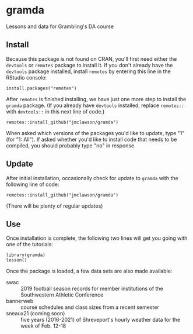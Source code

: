 # gramda

Lessons and data for Grambling's DA course

## Install
Because this package is not found on CRAN, you'll first need either the `devtools` or `remotes` package to install it. If you don't already have the `devtools` package installed, install `remotes` by entering this line in the RStudio console:

```{r}
install.packages("remotes")
```

After `remotes` is finished installing, we have just one more step to install the `gramda` package. (If you already have `devtools` installed, replace `remotes::` with `devtools::` in this next line of code.) 

```{r}
remotes::install_github("jmclawson/gramda")
```

When asked which versions of the packages you'd like to update, type "1" (for "1: All"). If asked whether you'd like to install code that needs to be compiled, you should probably type "no" in response.

## Update

After initial installation, occasionally check for update to `gramda` with the following line of code:

```{r}
remotes::install_github("jmclawson/gramda")
```

(There will be plenty of regular updates)


## Use
Once installation is complete, the following two lines will get you going with one of the tutorials:

```{r}
library(gramda)
lesson()
```

Once the package is loaded, a few data sets are also made available:

<dl>
<dt>swac</dt>
<dd>2019 football season records for member institutions of the Southwestern Athletic Conference</dd>

<dt>bannerweb</dt>
<dd>course schedules and class sizes from a recent semester</dd>

<dt>sneaux21 (coming soon)</dt>
<dd>five years (2016-2021) of Shreveport's hourly weather data for the week of Feb. 12-18</dd>
</dl>
